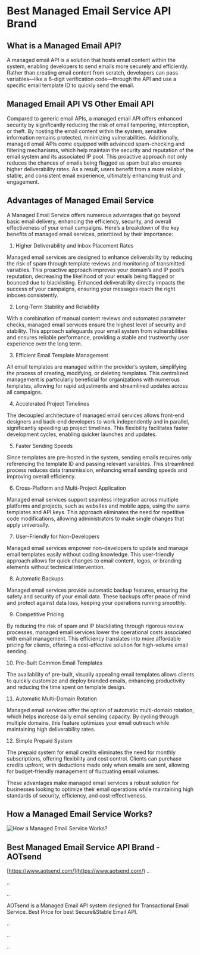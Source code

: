 # Best Managed Email Service API Brand

## What is a Managed Email API?
A managed email API is a solution that hosts email content within the system, enabling developers to send emails more securely and efficiently. Rather than creating email content from scratch, developers can pass variables—like a 6-digit verification code—through the API and use a specific email template ID to quickly send the email.

## Managed Email API VS Other Email API
Compared to generic email APIs, a managed email API offers enhanced security by significantly reducing the risk of email tampering, interception, or theft. By hosting the email content within the system, sensitive information remains protected, minimizing vulnerabilities. Additionally, managed email APIs come equipped with advanced spam-checking and filtering mechanisms, which help maintain the security and reputation of the email system and its associated IP pool. This proactive approach not only reduces the chances of emails being flagged as spam but also ensures higher deliverability rates. As a result, users benefit from a more reliable, stable, and consistent email experience, ultimately enhancing trust and engagement.

## Advantages of Managed Email Service
A Managed Email Service offers numerous advantages that go beyond basic email delivery, enhancing the efficiency, security, and overall effectiveness of your email campaigns. Here’s a breakdown of the key benefits of managed email services, prioritized by their importance:

1. Higher Deliverability and Inbox Placement Rates

Managed email services are designed to enhance deliverability by reducing the risk of spam through template reviews and monitoring of transmitted variables. This proactive approach improves your domain’s and IP pool’s reputation, decreasing the likelihood of your emails being flagged or bounced due to blacklisting. Enhanced deliverability directly impacts the success of your campaigns, ensuring your messages reach the right inboxes consistently.

2. Long-Term Stability and Reliability

With a combination of manual content reviews and automated parameter checks, managed email services ensure the highest level of security and stability. This approach safeguards your email system from vulnerabilities and ensures reliable performance, providing a stable and trustworthy user experience over the long term.

3. Efficient Email Template Management

All email templates are managed within the provider’s system, simplifying the process of creating, modifying, or deleting templates. This centralized management is particularly beneficial for organizations with numerous templates, allowing for rapid adjustments and streamlined updates across all campaigns.

4. Accelerated Project Timelines

The decoupled architecture of managed email services allows front-end designers and back-end developers to work independently and in parallel, significantly speeding up project timelines. This flexibility facilitates faster development cycles, enabling quicker launches and updates.

5. Faster Sending Speeds

Since templates are pre-hosted in the system, sending emails requires only referencing the template ID and passing relevant variables. This streamlined process reduces data transmission, enhancing email sending speeds and improving overall efficiency.

6. Cross-Platform and Multi-Project Application

Managed email services support seamless integration across multiple platforms and projects, such as websites and mobile apps, using the same templates and API keys. This approach eliminates the need for repetitive code modifications, allowing administrators to make single changes that apply universally.

7. User-Friendly for Non-Developers

Managed email services empower non-developers to update and manage email templates easily without coding knowledge. This user-friendly approach allows for quick changes to email content, logos, or branding elements without technical intervention.

8. Automatic Backups.

Managed email services provide automatic backup features, ensuring the safety and security of your email data. These backups offer peace of mind and protect against data loss, keeping your operations running smoothly.

9. Competitive Pricing

By reducing the risk of spam and IP blacklisting through rigorous review processes, managed email services lower the operational costs associated with email management. This efficiency translates into more affordable pricing for clients, offering a cost-effective solution for high-volume email sending.

10. Pre-Built Common Email Templates

The availability of pre-built, visually appealing email templates allows clients to quickly customize and deploy branded emails, enhancing productivity and reducing the time spent on template design.

11. Automatic Multi-Domain Rotation

Managed email services offer the option of automatic multi-domain rotation, which helps increase daily email sending capacity. By cycling through multiple domains, this feature optimizes your email outreach while maintaining high deliverability rates.

12. Simple Prepaid System

The prepaid system for email credits eliminates the need for monthly subscriptions, offering flexibility and cost control. Clients can purchase credits upfront, with deductions made only when emails are sent, allowing for budget-friendly management of fluctuating email volumes.

These advantages make managed email services a robust solution for businesses looking to optimize their email operations while maintaining high standards of security, efficiency, and cost-effectiveness.

## How a Managed Email Service Works?
![How a Managed Email Service Works?](https://www.aotsend.com/doc/zb_users/upload/2024/08/202408071723081481190225.png "How a Managed Email Service Works?")

## Best Managed Email Service API Brand - AOTsend
[https://www.aotsend.com/](https://www.aotsend.com/)
..

..

..

AOTsend is a Managed Email API system designed for Transactional Email Service. Best Price for best Secure&Stable Email API.

..

..

..
